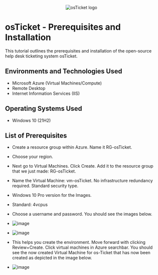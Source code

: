 <p align="center">
<img src="https://i.imgur.com/Clzj7Xs.png" alt="osTicket logo"/>
</p>

<h1>osTicket - Prerequisites and Installation</h1>
This tutorial outlines the prerequisites and installation of the open-source help desk ticketing system osTicket.<br />


<h2>Environments and Technologies Used</h2>

- Microsoft Azure (Virtual Machines/Compute)
- Remote Desktop
- Internet Information Services (IIS)

<h2>Operating Systems Used </h2>

- Windows 10</b> (21H2)

<h2>List of Prerequisites</h2>

- Create a resource group within Azure. Name it RG-osTicket. 
- Choose your region.
- Next go to Virtual Machines. Click Create. Add it to the resource group that we just made: RG-osTicket.
- Name the Virtual Machine: vm-osTicket. No infrastructure redundancy required. Standard security type.
- Windows 10 Pro version for the Images.
- Standard: 4vcpus
- Choose a username and password. You should see the images below.

- ![image](https://github.com/Sheen300/osticket-prereqs/assets/150862861/c540347e-6115-4c23-b12a-3f292693c5f1)
- ![image](https://github.com/Sheen300/osticket-prereqs/assets/150862861/482cf00f-1992-4098-b807-720db1b11224)

- This helps you create the environment. Move forward with clicking Review+Create. Click virtual machines in Azure searchbar. You should see the now created Virtual Machine for os-Ticket that has now been created as depicted in the image below.

- ![image](https://github.com/Sheen300/osticket-prereqs/assets/150862861/a8c49fb7-3af0-456c-b985-ae530a69f3d7)
 



